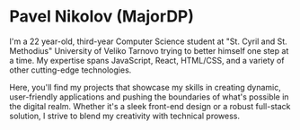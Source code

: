 <h1>Pavel Nikolov (MajorDP)</h1>

I'm a 22 year-old, third-year Computer Science student at "St. Cyril and St. Methodius" University of Veliko Tarnovo trying to better himself one step at a time. My expertise spans JavaScript, React, HTML/CSS, and a variety of other cutting-edge technologies. 

Here, you'll find my projects that showcase my skills in creating dynamic, user-friendly applications and pushing the boundaries of what's possible in the digital realm. Whether it's a sleek front-end design or a robust full-stack solution, I strive to blend my creativity with technical prowess.

#
<!--
**MajorDP/MajorDP** is a ✨ _special_ ✨ repository because its `README.md` (this file) appears on your GitHub profile.

Here are some ideas to get you started:

- 🔭 I’m currently working on ...
- 🌱 I’m currently learning ...
- 👯 I’m looking to collaborate on ...
- 🤔 I’m looking for help with ...
- 💬 Ask me about ...
- 📫 How to reach me: ...
- 😄 Pronouns: ...
- ⚡ Fun fact: ...
-->
